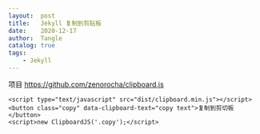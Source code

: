 ```yaml
---
layout:  post
title:   Jekyll 复制到剪贴板
date:    2020-12-17
author:  Tangle
catalog: true
tags:
    - Jekyll
---
```


项目 <https://github.com/zenorocha/clipboard.js>

```
<script type="text/javascript" src="dist/clipboard.min.js"></script>
<button class="copy" data-clipboard-text="copy text">复制到剪切板</button>
<script>new ClipboardJS('.copy');</script>
```
